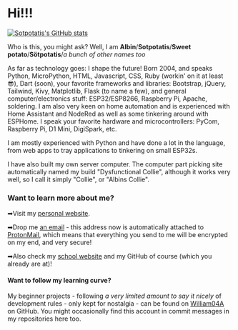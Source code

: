 # Hi!!!

[![Sotpotatis's GitHub stats](https://github-readme-stats.vercel.app/api?username=sotpotatis)](https://github.com/anuraghazra/github-readme-stats)

<!--Temporarily hidden because Tailwind CSS messes a bit with these statistics lol [![Sotpotatis's top Langs](https://github-readme-stats.vercel.app/api/top-langs/?username=sotpotatis&layout=compact)](https://github.com/anuraghazra/github-readme-stats)-->


Who is this, you might ask? Well, I am **Albin**/**Sotpotatis**/**Sweet potato**/**Sötpotatis**/*a bunch of other names too*

As far as technology goes: I shape the future! Born 2004, and speaks Python, MicroPython, HTML, Javascript, CSS, Ruby (workin' on it at least 😎), Dart (soon), your favorite frameworks and libraries: Bootstrap, jQuery, Tailwind, Kivy, Matplotlib, Flask (to name a few), and general computer/electronics stuff: ESP32/ESP8266, Raspberry Pi, Apache, soldering. I am also very keen on home automation and is experienced with Home Assistant and NodeRed as well as some tinkering around with ESPHome. I speak your favorite hardware and microcontrollers: PyCom, Raspberry Pi, D1 Mini, DigiSpark, etc.

I am mostly experienced with Python and have done a lot in the language, from web apps to tray applications to tinkering on small ESP32s.

I have also built my own server computer. The computer part picking site automatically named my build "Dysfunctional Collie", although it works very well, so I call it simply "Collie", or "Albins Collie".

### Want to learn more about me?

➡Visit my [personal website](https://albins.website).

➡Drop me [an email](mailto:albin@albins.website) - this address now is automatically attached to [ProtonMail](https://protonmail.com), which means that everything you send to me will be encrypted on my end, and very secure!

➡Also check my [school website](https://20alse.stockholmscience.se) and my GitHub of course (which you already are at)!


#### Want to follow my learning curve?

My beginner projects - following *a very limited amount to say it nicely* of development rules - only kept for nostalgia - can be found on [William04A](https://github.com/William04A) on GitHub. You might occasionally find this account in commit messages in my repositories here too.
